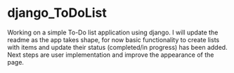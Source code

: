 # django_ToDoList

Working on a simple To-Do list application using django. I will update the readme as the app takes shape, for now basic functionality to create lists with items and update their status (completed/in progress) has been added. Next steps are user implementation and improve the appearance of the page. 
